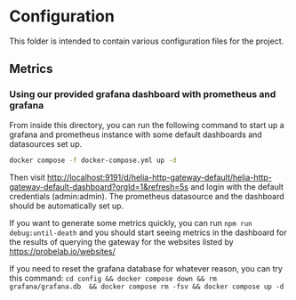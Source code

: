 # Configuration

This folder is intended to contain various configuration files for the project.

## Metrics

### Using our provided grafana dashboard with prometheus and grafana

From inside this directory, you can run the following command to start up a grafana and prometheus instance with some default dashboards and datasources set up.

```sh
docker compose -f docker-compose.yml up -d
```

Then visit <http://localhost:9191/d/helia-http-gateway-default/helia-http-gateway-default-dashboard?orgId=1&refresh=5s> and login with the default credentials (admin:admin). The prometheus datasource and the dashboard should be automatically set up.

If you want to generate some metrics quickly, you can run `npm run debug:until-death` and you should start seeing metrics in the dashboard for the results of querying the gateway for the websites listed by <https://probelab.io/websites/>

If you need to reset the grafana database for whatever reason, you can try this command: `cd config && docker compose down && rm grafana/grafana.db  && docker compose rm -fsv && docker compose up -d`
